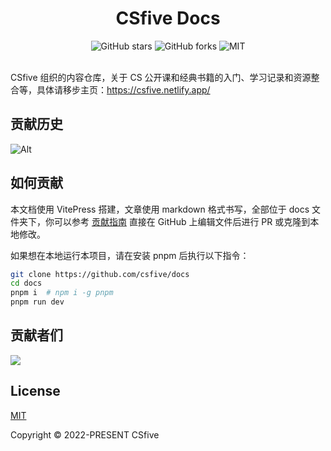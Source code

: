 <div align="center">
<h1>CSfive Docs</h1>
<img alt="GitHub stars" src="https://img.shields.io/github/stars/csfive/docs?style=flat-square">
<img alt="GitHub forks" src="https://img.shields.io/github/forks/csfive/docs?style=flat-square">
<img alt="MIT" src="https://img.shields.io/github/license/csfive/docs?style=flat-square"></a>
</div>

<br>

CSfive 组织的内容仓库，关于 CS 公开课和经典书籍的入门、学习记录和资源整合等，具体请移步主页：https://csfive.netlify.app/


## 贡献历史

![Alt](https://repobeats.axiom.co/api/embed/f22a705ce127e5a5b9ecf42fbda8ce7b56309c25.svg "Repobeats analytics image")


## 如何贡献

本文档使用 VitePress 搭建，文章使用 markdown 格式书写，全部位于 docs 文件夹下，你可以参考 [贡献指南](https://csfive.netlify.app/contributing) 直接在 GitHub 上编辑文件后进行 PR 或克隆到本地修改。

如果想在本地运行本项目，请在安装 pnpm 后执行以下指令：

```sh
git clone https://github.com/csfive/docs
cd docs
pnpm i  # npm i -g pnpm
pnpm run dev
```


## 贡献者们

<a href="https://github.com/csfive/docs/graphs/contributors">
  <img src="https://contrib.rocks/image?repo=csfive/docs" />
</a>


## License

[MIT](https://opensource.org/licenses/MIT) 

Copyright © 2022-PRESENT CSfive